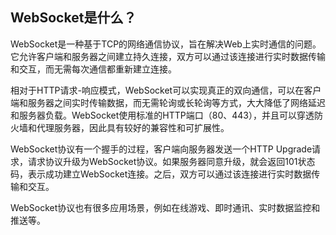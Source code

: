 ## WebSocket是什么？

WebSocket是一种基于TCP的网络通信协议，旨在解决Web上实时通信的问题。它允许客户端和服务器之间建立持久连接，双方可以通过该连接进行实时数据传输和交互，而无需每次通信都重新建立连接。

相对于HTTP请求-响应模式，WebSocket可以实现真正的双向通信，可以在客户端和服务器之间实时传输数据，而无需轮询或长轮询等方式，大大降低了网络延迟和服务器负载。WebSocket使用标准的HTTP端口（80、443），并且可以穿透防火墙和代理服务器，因此具有较好的兼容性和可扩展性。

WebSocket协议有一个握手的过程，客户端向服务器发送一个HTTP Upgrade请求，请求协议升级为WebSocket协议。如果服务器同意升级，就会返回101状态码，表示成功建立WebSocket连接。之后，双方可以通过该连接进行实时数据传输和交互。

WebSocket协议也有很多应用场景，例如在线游戏、即时通讯、实时数据监控和推送等。
